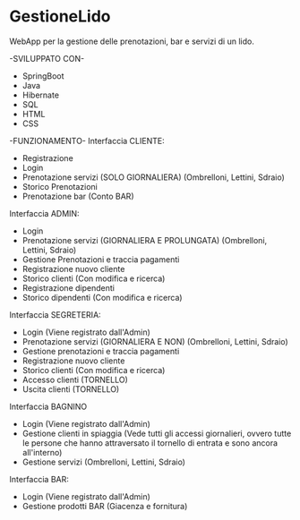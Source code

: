 # GestioneLido
WebApp per la gestione delle prenotazioni, bar e servizi di un lido.

-SVILUPPATO CON-
- SpringBoot
- Java
- Hibernate
- SQL
- HTML
- CSS

-FUNZIONAMENTO-
Interfaccia CLIENTE:
- Registrazione
- Login
- Prenotazione servizi (SOLO GIORNALIERA) (Ombrelloni, Lettini, Sdraio)
- Storico Prenotazioni
- Prenotazione bar (Conto BAR)

Interfaccia ADMIN:
- Login
- Prenotazione servizi (GIORNALIERA E PROLUNGATA) (Ombrelloni, Lettini, Sdraio)
- Gestione Prenotazioni e traccia pagamenti
- Registrazione nuovo cliente
- Storico clienti (Con modifica e ricerca)
- Registrazione dipendenti
- Storico dipendenti (Con modifica e ricerca)

Interfaccia SEGRETERIA:
- Login (Viene registrato dall'Admin)
- Prenotazione servizi (GIORNALIERA E NON) (Ombrelloni, Lettini, Sdraio)
- Gestione prenotazioni e traccia pagamenti
- Registrazione nuovo cliente
- Storico clienti (Con modifica e ricerca)
- Accesso clienti (TORNELLO)
- Uscita clienti (TORNELLO)

Interfaccia BAGNINO
- Login (Viene registrato dall'Admin)
- Gestione clienti in spiaggia (Vede tutti gli accessi giornalieri, ovvero tutte le persone che hanno attraversato il tornello di entrata e sono ancora all'interno)
- Gestione servizi (Ombrelloni, Lettini, Sdraio)

Interfaccia BAR:
- Login (Viene registrato dall'Admin)
- Gestione prodotti BAR (Giacenza e fornitura)
